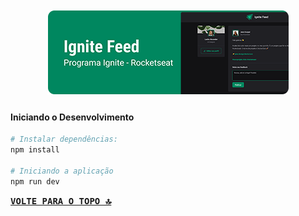 <h1 align="center">
    <br>
        <img src=".github/capa.png" alt="Logo King Host">
    <br>
</h1>

<!-- <p align="center"> Visualize o projeto:

</p> -->

<!-- <img src=".github/demo.gif" alt="Demonstração do Projeto" height="350">&nbsp;&nbsp;
<img src=".github/demo-mobile.gif" alt="Demonstração do Projeto" height="350">
<br>
<br> -->

<!-- ## ⚡ Tecnologias

<img alt="HTML" src="https://img.shields.io/badge/HTML5-E34F26?logo=html5&logoColor=fff&style=flat">&nbsp;
<img alt="CSS" src="https://img.shields.io/badge/CSS3-1572B6?logo=css3&logoColor=fff&style=flat">&nbsp;
<img alt="sass" src="https://img.shields.io/badge/Sass-hotpink.svg?logo=SASS&logoColor=white">&nbsp;
<img alt="JavaScript" src="https://img.shields.io/badge/JavaScript-F7DF1E.svg?logo=javascript&logoColor=black">&nbsp;
<img alt="Gulp" src="https://img.shields.io/badge/gulp-CF4647?logo=gulp&logoColor=fff&style=flat">&nbsp; -->

<!-- ## ℹ️ Como Usar


#### ⚙️ Requisitos

<img alt="Git" src="https://img.shields.io/badge/Git-F05032?logo=git&logoColor=fff&style=flat">&nbsp;
<img alt="Gulp" src="https://img.shields.io/badge/gulp-CF4647?logo=gulp&logoColor=fff&style=flat">&nbsp;
<img alt="Node Js" src="https://img.shields.io/badge/Node.js-393?logo=nodedotjs&logoColor=fff&style=flat">&nbsp; -->


#### Iniciando o Desenvolvimento

```sh
# Instalar dependências:
npm install

# Iniciando a aplicação 
npm run dev
```

<p align="LEFT"><kbd><b>
    <a href="#top">VOLTE PARA O TOPO 🔝</a>
</b></kbd></p> 